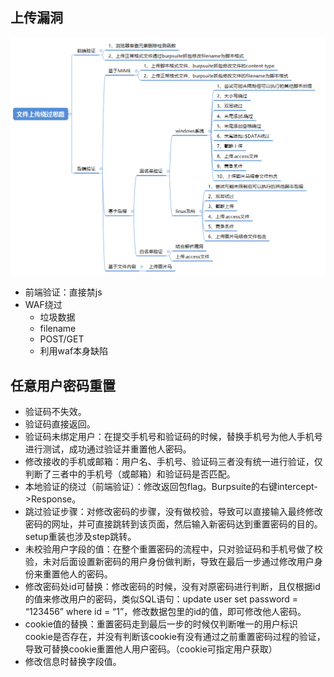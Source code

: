 ## 上传漏洞

![upload](./images/upload.png)

- 前端验证：直接禁js
- WAF绕过
  - 垃圾数据
  - filename
  - POST/GET
  - 利用waf本身缺陷

## 任意用户密码重置

- 验证码不失效。
- 验证码直接返回。
- 验证码未绑定用户：在提交手机号和验证码的时候，替换手机号为他人手机号进行测试，成功通过验证并重置他人密码。
- 修改接收的手机或邮箱：用户名、手机号、验证码三者没有统一进行验证，仅判断了三者中的手机号（或邮箱）和验证码是否匹配。
- 本地验证的绕过（前端验证）：修改返回包flag。Burpsuite的右键intercept->Response。
- 跳过验证步骤：对修改密码的步骤，没有做校验，导致可以直接输入最终修改密码的网址，并可直接跳转到该页面，然后输入新密码达到重置密码的目的。setup重装也涉及step跳转。
- 未校验用户字段的值：在整个重置密码的流程中，只对验证码和手机号做了校验，未对后面设置新密码的用户身份做判断，导致在最后一步通过修改用户身份来重置他人的密码。
- 修改密码处id可替换：修改密码的时候，没有对原密码进行判断，且仅根据id的值来修改用户的密码，类似SQL语句：update user set password = “123456” where id = “1”，修改数据包里的id的值，即可修改他人密码。
- cookie值的替换：重置密码走到最后一步的时候仅判断唯一的用户标识 cookie是否存在，并没有判断该cookie有没有通过之前重置密码过程的验证，导致可替换cookie重置他人用户密码。（cookie可指定用户获取）
- 修改信息时替换字段值。